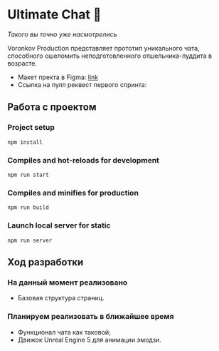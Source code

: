 # Ultimate Chat 🍍

*Такого вы точно уже насмотрелись*

Voronkov Production представляет прототип уникального чата, способного ошеломить неподготовленного отшельника-луддита в возрасте.

* Макет пректа в Figma: [link](https://www.figma.com/file/06T7F3jCKad58dX8vH7MN7/Yandex.Praktikum?node-id=0%3A1 "Ultimate Chat 🍍 — Figma")
* Ссылка на пулл реквест первого спринта:

## Работа с проектом

### Project setup
```
npm install
```

### Compiles and hot-reloads for development
```
npm run start
```

### Compiles and minifies for production
```
npm run build
```

### Launch local server for static
```
npm run server
```

## Ход разработки
### На данный момент реализовано

* Базовая структура страниц.


### Планируем реализовать в ближайшее время

* Функционал чата как таковой;
* Движок Unreal Engine 5 для анимации эмодзи.
